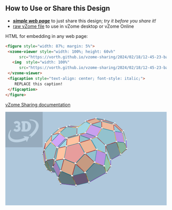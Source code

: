 
## How to Use or Share this Design

 - [***simple web page***](<https://vorth.github.io/vzome-sharing/2024/02/18/12-45-23-baer-dome-from-H4-1001/>) to just share this design; *try it before you share it!*
 - [raw vZome file](<https://raw.githubusercontent.com/vorth/vzome-sharing/main/2024/02/18/12-45-23-baer-dome-from-H4-1001/baer-dome-from-H4-1001.vZome>) to use in vZome desktop or vZome Online
 
 HTML for embedding in any web page:
 ```html
<figure style="width: 87%; margin: 5%">
  <vzome-viewer style="width: 100%; height: 60vh"
       src="https://vorth.github.io/vzome-sharing/2024/02/18/12-45-23-baer-dome-from-H4-1001/baer-dome-from-H4-1001.vZome" >
    <img  style="width: 100%"
       src="https://vorth.github.io/vzome-sharing/2024/02/18/12-45-23-baer-dome-from-H4-1001/baer-dome-from-H4-1001.png" >
  </vzome-viewer>
  <figcaption style="text-align: center; font-style: italic;">
     REPLACE this caption!
  </figcaption>
</figure>
 ```

[vZome Sharing documentation](https://vzome.github.io/vzome/sharing.html#how-it-works)

![Image](<baer-dome-from-H4-1001.png>)

